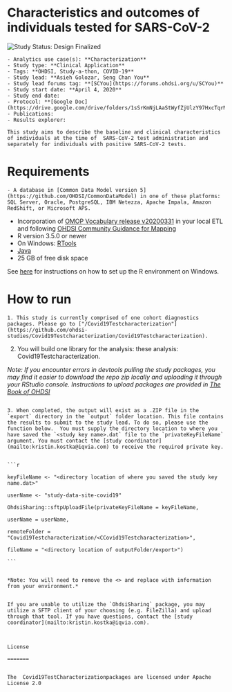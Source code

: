 Characteristics and outcomes of individuals tested for SARS-CoV-2
=============

  <img src="https://img.shields.io/badge/Study%20Status-Design%20Finalized-brightgreen.svg" alt="Study Status: Design Finalized">

    - Analytics use case(s): **Characterization**
    - Study type: **Clinical Application**
    - Tags: **OHDSI, Study-a-thon, COVID-19**
    - Study lead: **Asieh Golozar, Seng Chan You**
    - Study lead forums tag: **[SCYou](https://forums.ohdsi.org/u/SCYou)**
    - Study start date: **April 4, 2020**
    - Study end date:
    - Protocol: **[Google Doc](https://drive.google.com/drive/folders/1sSrKmNjLAaStWyfZjUlzY97HxcTqrMNW)**
    - Publications:
    - Results explorer:

    This study aims to describe the baseline and clinical characteristics of individuals at the time of  SARS-CoV-2 test administration and separately for individuals with positive SARS-CoV-2 tests.

  Requirements
  ============

    - A database in [Common Data Model version 5](https://github.com/OHDSI/CommonDataModel) in one of these platforms: SQL Server, Oracle, PostgreSQL, IBM Netezza, Apache Impala, Amazon RedShift, or Microsoft APS.
  - Incorporation of [OMOP Vocabulary release v20200331](https://github.com/OHDSI/Vocabulary-v5.0/releases) in your local ETL and following [OHDSI Community Guidance for Mapping](https://github.com/OHDSI/Covid-19/wiki/Release)
  - R version 3.5.0 or newer
  - On Windows: [RTools](http://cran.r-project.org/bin/windows/Rtools/)
  - [Java](http://java.com)
  - 25 GB of free disk space

  See [here](https://ohdsi.github.io/MethodsLibrary/rSetup.html) for instructions on how to set up the R environment on Windows.

  How to run
  ==========
    1. This study is currently comprised of one cohort diagnostics packages. Please go to ["/Covid19Testcharacterization"](https://github.com/ohdsi-studies/Covid19Testcharacterization/Covid19Testcharacterization).

  2. You will build one library for the analysis: these analysis: Covid19Testcharacterization.

  *Note: If you encounter errors in devtools pulling the study packages, you may find it easier to download the repo zip locally and uploading it through your RStudio console. Instructions to upload packages are provided in [The Book of OHDSI](https://ohdsi.github.io/TheBookOfOhdsi/PopulationLevelEstimation.html#running-the-study-package)*

                                                                                                                                                                                                                                                    3. When completed, the output will exist as a .ZIP file in the `export` directory in the `output` folder location. This file contains the results to submit to the study lead. To do so, please use the function below.  You must supply the directory location to where you have saved the `<study key name>.dat` file to the `privateKeyFileName` argument. You must contact the [study coordinator](mailto:kristin.kostka@iqvia.com) to receive the required private key.

                                                                                                                                                                                                                                                    ```r
                                                                                                                                                                                                                                                    keyFileName <- "<directory location of where you saved the study key name.dat>"
                                                                                                                                                                                                                                                    userName <- "study-data-site-covid19"
                                                                                                                                                                                                                                                    OhdsiSharing::sftpUploadFile(privateKeyFileName = keyFileName,
                                                                                                                                                                                                                                                                                 userName = userName,
                                                                                                                                                                                                                                                                                 remoteFolder = "Covid19Testcharacterization/<CCovid19Testcharacterization>",
                                                                                                                                                                                                                                                                                 fileName = "<directory location of outputFolder/export>")
                                                                                                                                                                                                                                                    ```

                                                                                                                                                                                                                                                    *Note: You will need to remove the <> and replace with information from your environment.*

                                                                                                                                                                                                                                                      If you are unable to utilize the `OhdsiSharing` package, you may utilize a SFTP client of your choosing (e.g. FileZilla) and upload through that tool. If you have questions, contact the [study coordinator](mailto:kristin.kostka@iqvia.com).


                                                                                                                                                                                                                                                    License
                                                                                                                                                                                                                                                    =======

                                                                                                                                                                                                                                                      The  Covid19TestCharacterizationpackages are licensed under Apache License 2.0
